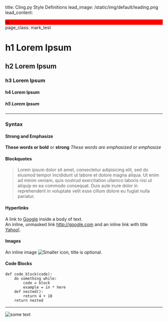 title: Cling.py Style Definitions
lead_image: /static/img/default/leading.png
lead_content: <div style="background: red">hi</div>
page_class: mark_test

# h1 Lorem Ipsum

## h2 Lorem Ipsum

### h3 Lorem Ipsum

#### h4 Lorem Ipsum

##### h5 Lorem Ipsum


<hr />


### Syntax

#### Strong and Emphasize 

**These words or bold** or __strong__ 
*These words are emphasized* or _emphasize_ 

#### Blockquotes

> Lorem ipsum dolor sit amet, consectetur adipisicing elit, sed do eiusmod tempor incididunt ut labore et dolore magna aliqua. Ut enim ad minim veniam, quis nostrud exercitation ullamco laboris nisi ut aliquip ex ea commodo consequat. Duis aute irure dolor in reprehenderit in voluptate velit esse cillum dolore eu fugiat nulla pariatur.

#### Hyperlinks

A link to [Google](http://www.google.com) inside a body of text.  
An inline, unmasked link <http://google.com> and an inline link with title [Yahoo!](http://yahoo.com "a link to Yahoo!").  

#### Images

An inline image ![Smaller icon](/static/img/default/logo_small.png "Title here"), title is optional.

#### Code Blocks

```
def code_block(code):
    do something while:
        code = block
        example = in * here 
    def nested():
        return 4 + 18
    return nested
```
---

![some text](/static/img/default/leading.png)